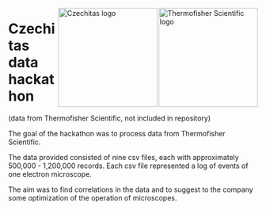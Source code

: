<img align="right" src="https://cdn.phenompeople.com/CareerConnectResources/TFSCGLOBAL/cz_cz/mobile/assets/images/v-1606839717717-header_logo.png" alt="Thermofisher Scientific logo" width="200"/> <img align="right" src="https://cdn.myshoptet.com/usr/www.shop-czechitas.cz/user/logos/logo.png" alt="Czechitas logo" width="200"/>

# Czechitas data hackathon
(data from Thermofisher Scientific, not included in repository)


The goal of the hackathon was to process data from Thermofisher Scientific. 

The data provided consisted of nine csv files, each with approximately 500,000 - 1,200,000 records. Each csv file represented a log of events of one electron microscope. 

The aim was to find correlations in the data and to suggest to the company some optimization of the operation of microscopes.
